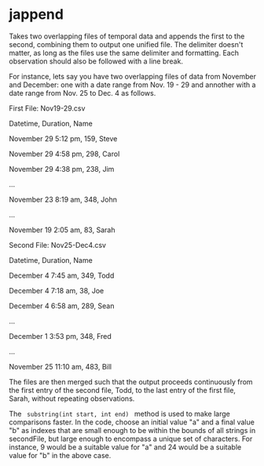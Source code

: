 # jappend
Takes two overlapping files of temporal data and appends the first to the second, combining them to output one unified file. The delimiter doesn't matter, as long as the files use the same delimiter and formatting. Each observation should also be followed with a line break.

For instance, lets say you have two overlapping files of data from November and December: one with a date range from Nov. 19 - 29 and annother with a date range from Nov. 25 to Dec. 4 as follows. 

First File: Nov19-29.csv

<p> Datetime, Duration, Name </p>
<p> November 29 5:12 pm, 159, Steve </p>
<p> November 29 4:58 pm, 298, Carol </p>
<p> November 29 4:38 pm, 238, Jim </p>
<p> ... </p>
<p> November 23 8:19 am, 348, John </p>
<p> ... </p>
<p> November 19 2:05 am, 83, Sarah </p>

<p> Second File: Nov25-Dec4.csv </p>

<p> Datetime, Duration, Name </p>
<p> December 4 7:45 am, 349, Todd </p>
<p> December 4 7:18 am, 38, Joe </p>
<p> December 4 6:58 am, 289, Sean </p>
<p> ... </p>
<p> December 1 3:53 pm, 348, Fred </p>
<p> ... </p>
<p> November 25 11:10 am, 483, Bill </p>

The files are then merged such that the output proceeds continuously from the first entry of the second file, Todd, to the last entry of the first file, Sarah, without repeating observations.

The <code> substring(int start, int end) </code> method is used to make large comparisons faster. In the code, choose an initial value "a" and a final value "b" as indexes that are small enough to be within the bounds of all strings in secondFile, but large enough to encompass a unique set of characters. For instance, 9 would be a suitable value for "a" and 24 would be a suitable value for "b" in the above case. 
